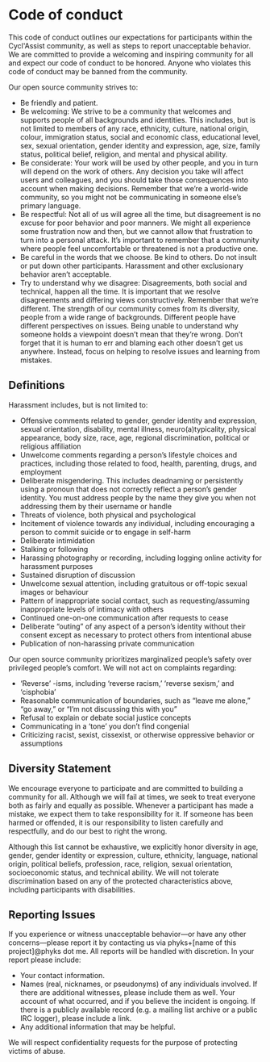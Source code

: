 # Code of conduct

This code of conduct outlines our expectations for participants within the
Cycl'Assist community, as well as steps to report unacceptable behavior. We are
committed to provide a welcoming and inspiring community for all and expect
our code of conduct to be honored. Anyone who violates this code of conduct
may be banned from the community.

Our open source community strives to:

- Be friendly and patient.
- Be welcoming: We strive to be a community that welcomes and supports people
  of all backgrounds and identities. This includes, but is not limited to
  members of any race, ethnicity, culture, national origin, colour,
  immigration status, social and economic class, educational level, sex,
  sexual orientation, gender identity and expression, age, size, family
  status, political belief, religion, and mental and physical ability.
- Be considerate: Your work will be used by other people, and you in turn will
  depend on the work of others. Any decision you take will affect users and
  colleagues, and you should take those consequences into account when making
  decisions. Remember that we’re a world-wide community, so you might not be
  communicating in someone else’s primary language.
- Be respectful: Not all of us will agree all the time, but disagreement is no
  excuse for poor behavior and poor manners. We might all experience some
  frustration now and then, but we cannot allow that frustration to turn into
  a personal attack. It’s important to remember that a community where people
  feel uncomfortable or threatened is not a productive one.
- Be careful in the words that we choose. Be kind to others. Do not insult or
  put down other participants. Harassment and other exclusionary behavior
  aren’t acceptable.
- Try to understand why we disagree: Disagreements, both social and technical,
  happen all the time. It is important that we resolve disagreements and
  differing views constructively. Remember that we’re different. The strength
  of our community comes from its diversity, people from a wide range of
  backgrounds. Different people have different perspectives on issues. Being
  unable to understand why someone holds a viewpoint doesn’t mean that they’re
  wrong. Don’t forget that it is human to err and blaming each other doesn’t
  get us anywhere. Instead, focus on helping to resolve issues and learning
  from mistakes.


## Definitions

Harassment includes, but is not limited to:

- Offensive comments related to gender, gender identity and expression, sexual
  orientation, disability, mental illness, neuro(a)typicality, physical
  appearance, body size, race, age, regional discrimination, political or
  religious affiliation
- Unwelcome comments regarding a person’s lifestyle choices and practices,
  including those related to food, health, parenting, drugs, and employment
- Deliberate misgendering. This includes deadnaming or persistently using a
  pronoun that does not correctly reflect a person’s gender identity. You must
  address people by the name they give you when not addressing them by their
  username or handle
- Threats of violence, both physical and psychological
- Incitement of violence towards any individual, including encouraging a
  person to commit suicide or to engage in self-harm
- Deliberate intimidation
- Stalking or following
- Harassing photography or recording, including logging online activity for
  harassment purposes
- Sustained disruption of discussion
- Unwelcome sexual attention, including gratuitous or off-topic sexual images
  or behaviour
- Pattern of inappropriate social contact, such as requesting/assuming
  inappropriate levels of intimacy with others
- Continued one-on-one communication after requests to cease
- Deliberate “outing” of any aspect of a person’s identity without their
  consent except as necessary to protect others from intentional abuse
- Publication of non-harassing private communication

Our open source community prioritizes marginalized people’s safety over
privileged people’s comfort. We will not act on complaints regarding:

- ‘Reverse’ -isms, including ‘reverse racism,’ ‘reverse sexism,’ and ‘cisphobia’
- Reasonable communication of boundaries, such as “leave me alone,” “go away,” or “I’m not discussing this with you”
- Refusal to explain or debate social justice concepts
- Communicating in a ‘tone’ you don’t find congenial
- Criticizing racist, sexist, cissexist, or otherwise oppressive behavior or assumptions


## Diversity Statement

We encourage everyone to participate and are committed to building a community
for all. Although we will fail at times, we seek to treat everyone both as
fairly and equally as possible. Whenever a participant has made a mistake, we
expect them to take responsibility for it. If someone has been harmed or
offended, it is our responsibility to listen carefully and respectfully, and
do our best to right the wrong.

Although this list cannot be exhaustive, we explicitly honor diversity in age,
gender, gender identity or expression, culture, ethnicity, language, national
origin, political beliefs, profession, race, religion, sexual orientation,
socioeconomic status, and technical ability. We will not tolerate
discrimination based on any of the protected characteristics above, including
participants with disabilities.

## Reporting Issues

If you experience or witness unacceptable behavior—or have any other
concerns—please report it by contacting us via
phyks+[name of this project]@phyks dot me. All reports will be handled with
discretion. In your report please include:

- Your contact information.
- Names (real, nicknames, or pseudonyms) of any individuals involved. If there
  are additional witnesses, please include them as well. Your account of what
  occurred, and if you believe the incident is ongoing. If there is a publicly
  available record (e.g. a mailing list archive or a public IRC logger),
  please include a link.
- Any additional information that may be helpful.

We will respect confidentiality requests for the purpose of protecting victims
of abuse.
